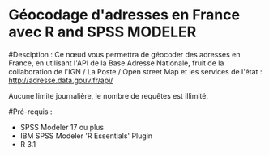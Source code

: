 # Géocodage d'adresses en France avec R and SPSS MODELER

#Desciption :
Ce nœud vous permettra de géocoder des adresses en France, en utilisant l'API de la Base Adresse Nationale, fruit de la collaboration de l'IGN / La Poste / Open street Map et les services de l'état : http://adresse.data.gouv.fr/api/

Aucune limite journalière, le nombre de requêtes est illimité.

#Pré-requis :
- SPSS Modeler 17 ou plus
- IBM SPSS Modeler 'R Essentials' Plugin
- R 3.1

